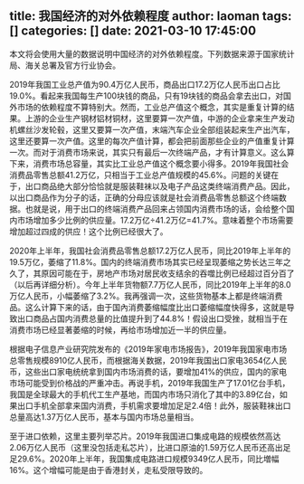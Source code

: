 title: 我国经济的对外依赖程度
author: laoman
tags: []
categories: []
date: 2021-03-10 17:45:00
---
本文将会使用大量的数据说明中国经济的对外依赖程度。下列数据来源于国家统计局、海关总署及官方行业协会。



2019年我国工业总产值为90.4万亿人民币，商品出口17.2万亿人民币出口占比19.0%。看起来我国每生产100块钱的商品，只有19块钱的商品会拿去出口，对国外市场的依赖程度不算特别大。然而，工业总产值这个概念，其实是重复计算的结果。上游的企业生产钢材铝材铜材，这里要算一次产值，中游的企业拿来生产发动机螺丝沙发轮毂，这里又要算一次产值，末端汽车企业全部组装起来生产出汽车，这里还要算一次产值。这里的每次产值计算，都会把前面那些企业的产值重复计算一次。而对于消费市场来说，其实只有最后一次终端产品，才有计算意义。这么算下来，消费市场总容量，其实比工业总产值这个概念要小得多。2019年我国社会消费品零售总额41.2万亿，只相当于工业总产值规模的45.6%。问题的关键在于，出口商品绝大部分恰恰就是服装鞋袜以及电子产品这类终端消费产品。因此，以出口商品作为分子的话，正确的分母应该就是社会消费品零售总额这个终端数据。也就是说，用于出口的终端消费产品回来占领国内消费市场的话，会给整个国内市场增加多少比例的供应量。17.2万亿÷41.2万亿=41.7%。意味着整个市场需要增加超过四成的供应！这个比例已经很大了。



2020年上半年，我国社会消费品零售总额17.2万亿人民币，同比2019年上半年的19.5万亿，萎缩了11.8%。国内的终端消费市场其实已经呈现萎缩之势长达三年之久了，其原因可能在于，房地产市场对居民收支结余的吞噬比例已经超过百分百了（以后再详细分析）。今年上半年货物额7.7万亿人民币，同比2019年上半年的8.0万亿人民币，小幅萎缩了3.2%。我再强调一次，这些货物基本上都是终端消费品。这么计算下来的话，由于国內消费萎缩幅度比出口萎缩幅度快得多，这就是导致出口商品占国内消费总量的比值提升到了44.8%！假设出口受挫，就相当于在消费市场已经显著萎缩的时候，再给市场增加近一半的供应量。



根据电子信息产业研究院发布的《2019年家电市场报告》，2019年我国家电市场总零售规模8910亿人民币，而根据海关数据，2019年我国出口家电3654亿人民币，这些出口家电统统拿到国内市场消费的话，要增加41%的供应，国内的家电市场可能受到价格战的严重冲击。再说手机，2019年我国生产了17.01亿台手机，我国是全球最大的手机代工生产基地，而国内市场只消化了其中的3.89亿台，如果出口手机全部拿来国内消费，手机需求要增加足足2.4倍！此外，服装鞋袜出口总量高达1.37万亿人民币，基本与国内市场总量相当。



至于进口依赖，这里主要列举芯片。2019年我国进口集成电路的规模依然高达2.06万亿人民币（这里没包括走私芯片），比进口原油的1.59万亿人民币还高出足足29.6%。2020年上半年，我国集成电路进口规模9349亿人民币，同比増幅16%。这个增幅可能是由于香港封关，走私受限导致的。

